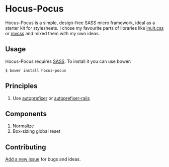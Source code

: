 # Hocus-Pocus

Hocus-Pocus is a simple, design-free SASS micro framework, ideal as a starter kit for stylesheets. I chose my favourite parts of libraries like [inuit.css](https://github.com/inuitcss) or [mvcss](http://mvcss.github.io) and mixed them with my own ideas.

## Usage

Hocus-Pocus requires [SASS](http://sass-lang.com). To install it you can use bower:

```shell
$ bower install hocus-pocus
```

## Principles

1. Use [autoprefixer](https://github.com/postcss/autoprefixer) or [autoprefixer-rails](https://github.com/ai/autoprefixer-rails)

## Components

1. Normalize
2. Box-sizing global reset

## Contributing

[Add a new issue](https://github.com/bkzl/hocus-pocus/issues) for bugs and ideas.
